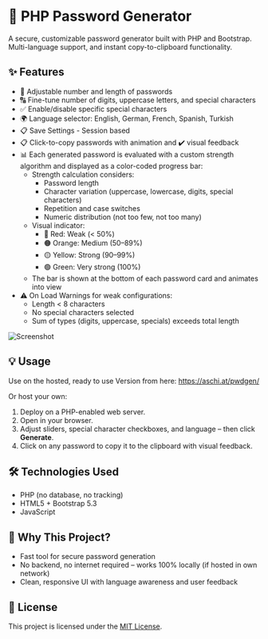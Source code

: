 # 🔐 PHP Password Generator

A secure, customizable password generator built with PHP and Bootstrap.  
Multi-language support, and instant copy-to-clipboard functionality.

## ✨ Features

- 🔢 Adjustable number and length of passwords
- 🔠 Fine-tune number of digits, uppercase letters, and special characters
- ✅ Enable/disable specific special characters
- 🌍 Language selector: English, German, French, Spanish, Turkish
- 📋 Save Settings - Session based
- 📋 Click-to-copy passwords with animation and ✔️ visual feedback
- 📊 Each generated password is evaluated with a custom strength algorithm and displayed as a color-coded progress bar:
  - Strength calculation considers:
    - Password length
    - Character variation (uppercase, lowercase, digits, special characters)
    - Repetition and case switches
    - Numeric distribution (not too few, not too many)
  - Visual indicator:
    - 🔴 Red: Weak (< 50%)
    - 🟠 Orange: Medium (50–89%)
    - 🟡 Yellow: Strong (90–99%)
    - 🟢 Green: Very strong (100%)
  - The bar is shown at the bottom of each password card and animates into view
- ⚠ On Load Warnings for weak configurations:
  - Length < 8 characters
  - No special characters selected
  - Sum of types (digits, uppercase, specials) exceeds total length

![Screenshot](https://raw.githubusercontent.com/DerHary/PasswordGenerator/refs/heads/main/img/screenshot.jpg)

## 💡 Usage
Use on the hosted, ready to use Version from here: https://aschi.at/pwdgen/

Or host your own:
1. Deploy on a PHP-enabled web server.
2. Open in your browser.
3. Adjust sliders, special character checkboxes, and language – then click **Generate**.
4. Click on any password to copy it to the clipboard with visual feedback.

## 🛠 Technologies Used

- PHP (no database, no tracking)
- HTML5 + Bootstrap 5.3
- JavaScript

## 🧩 Why This Project?

- Fast tool for secure password generation
- No backend, no internet required – works 100% locally (if hosted in own network)
- Clean, responsive UI with language awareness and user feedback

## 📄 License

This project is licensed under the [MIT License](LICENSE).
